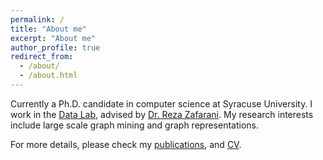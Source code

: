 ```yaml
---
permalink: /
title: "About me"
excerpt: "About me"
author_profile: true
redirect_from: 
  - /about/
  - /about.html
---
```


Currently a Ph.D. candidate in computer science at Syracuse University. I work in the [Data Lab](https://data.syr.edu/), advised by [Dr. Reza Zafarani](http://ecs.syr.edu/faculty/reza/). My research interests include large scale graph mining and graph representations. 

For more details, please check my [publications](/publications/), and [CV](/cv/).
